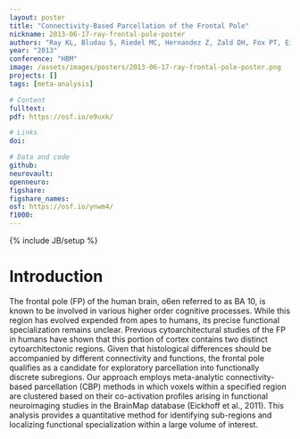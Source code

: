 ```yaml
---
layout: poster
title: "Connectivity-Based Parcellation of the Frontal Pole"
nickname: 2013-06-17-ray-frontal-pole-poster
authors: "Ray KL, Bludau S, Riedel MC, Hernandez Z, Zald DH, Fox PT, Eickhoff SB, Laird AR"
year: "2013"
conference: "HBM"
image: /assets/images/posters/2013-06-17-ray-frontal-pole-poster.png
projects: []
tags: [meta-analysis]

# Content
fulltext:
pdf: https://osf.io/e9uxk/

# Links
doi:

# Data and code
github:
neurovault:
openneuro:
figshare:
figshare_names:
osf: https://osf.io/ynwm4/
f1000:
---
```

{% include JB/setup %}

# Introduction

The frontal pole (FP) of the human brain, o6en referred to as BA 10, is known to be involved in various higher order cognitive processes. While this region has evolved expended from apes to humans, its precise functional specialization remains unclear. Previous cytoarchitectural studies of the FP in humans have shown that this portion of cortex contains two distinct cytoarchitectonic regions. Given that histological differences should be accompanied by different connectivity and functions, the frontal pole qualifies as a candidate for exploratory parcellation into functionally discrete subregions.
Our approach employs meta-analytic connectivity-based parcellation (CBP) methods in which voxels within a specified region are clustered based on their co-activation profiles arising in functional neuroimaging studies in the BrainMap database (Eickhoff et al., 2011). This analysis provides a quantitative method for identifying sub-regions and localizing functional specialization within a large volume of interest.
